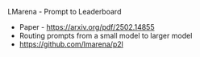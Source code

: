 LMarena - Prompt to Leaderboard

- Paper - https://arxiv.org/pdf/2502.14855
- Routing prompts from a small model to larger model
- https://github.com/lmarena/p2l
